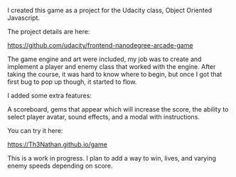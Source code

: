 I created this game as a project for the Udacity class, Object Oriented Javascript. 

The project details are here:

https://github.com/udacity/frontend-nanodegree-arcade-game

The game engine and art were included, my job was to create and implement a player and enemy class that worked with the engine. After taking the course, it was hard to know where to begin, but once I got that first bug to pop up though, it started to flow. 

I added some extra features:

A scoreboard, gems that appear which will increase the score, the ability to select player avatar, sound effects, and a modal with instructions.

You can try it here: 

https://Th3Nathan.github.io/game

This is a work in progress. I plan to add a way to win, lives, and varying enemy speeds depending on score. 
